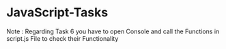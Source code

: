 # JavaScript-Tasks
Note :
Regarding Task 6 you have to  open  Console and call the Functions in script.js File to check their Functionality 
